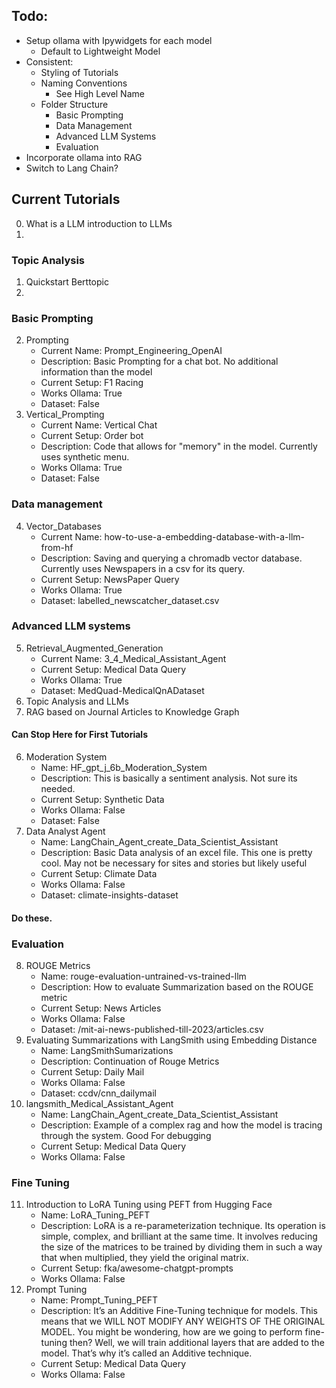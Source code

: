 ## Todo:
- Setup ollama with Ipywidgets for each model
    - Default to Lightweight Model
- Consistent:
	- Styling of Tutorials
	- Naming Conventions
       - See High Level Name
	- Folder Structure
         - Basic Prompting
         - Data Management
         - Advanced LLM Systems
         - Evaluation
- Incorporate ollama into RAG
- Switch to Lang Chain?
## Current Tutorials
0) What is a LLM introduction to LLMs
1) 
### Topic Analysis
1)  Quickstart Berttopic
2)  
### Basic Prompting
2) Prompting
	- Current Name: Prompt_Engineering_OpenAI
	- Description: Basic Prompting for a chat bot. No additional information than the model
	- Current Setup: F1 Racing
	- Works Ollama: True
	- Dataset: False
3) Vertical_Prompting
	- Current Name: Vertical Chat
	- Current Setup: Order bot
	- Description: Code that allows for "memory" in the model. Currently uses synthetic menu. 
	- Works Ollama: True
	- Dataset: False
### Data management
4) Vector_Databases
	- Current Name: how-to-use-a-embedding-database-with-a-llm-from-hf
	- Description: Saving and querying a chromadb vector database. Currently uses Newspapers in a csv for its query. 
	- Current Setup: NewsPaper Query
	- Works Ollama: True
	- Dataset: labelled_newscatcher_dataset.csv

### Advanced LLM systems
5) Retrieval_Augmented_Generation
	- Current Name: 3_4_Medical_Assistant_Agent
	- Current Setup: Medical Data Query
	- Works Ollama: True
	- Dataset: MedQuad-MedicalQnADataset
6) Topic Analysis and LLMs
7) RAG based on Journal Articles to Knowledge Graph

#### Can Stop Here for First Tutorials
6) Moderation System
	- Name: HF_gpt_j_6b_Moderation_System
	- Description: This is basically a sentiment analysis. Not sure its needed. 
	- Current Setup: Synthetic Data
	- Works Ollama: False
	- Dataset: False
7) Data Analyst Agent
	- Name: LangChain_Agent_create_Data_Scientist_Assistant
	- Description: Basic Data analysis of an excel file. This one is pretty cool. May not be necessary for sites and stories but likely useful  
	- Current Setup: Climate Data
	- Works Ollama: False
	- Dataset: climate-insights-dataset
#### Do these.
### Evaluation
8) ROUGE Metrics
	- Name: rouge-evaluation-untrained-vs-trained-llm
	- Description: How to evaluate Summarization based on the ROUGE metric
	- Current Setup: News Articles
	- Works Ollama: False
	- Dataset: /mit-ai-news-published-till-2023/articles.csv
9) Evaluating Summarizations with LangSmith using Embedding Distance
	- Name: LangSmithSumarizations
	- Description: Continuation of Rouge Metrics
	- Current Setup: Daily Mail
	- Works Ollama: False
	- Dataset: ccdv/cnn_dailymail
10) langsmith_Medical_Assistant_Agent
	- Name: LangChain_Agent_create_Data_Scientist_Assistant
	- Description: Example of a complex rag and how the model is tracing through the system. Good For debugging
	- Current Setup: Medical Data Query
	- Works Ollama: False

### Fine Tuning
11) Introduction to LoRA Tuning using PEFT from Hugging Face
	- Name: LoRA_Tuning_PEFT
	- Description: LoRA is a re-parameterization technique. Its operation is simple, complex, and brilliant at the same time. It involves reducing the size of the matrices to be trained by dividing them in such a way that when multiplied, they yield the original matrix.
	- Current Setup: fka/awesome-chatgpt-prompts
	- Works Ollama: False
12) Prompt Tuning
	- Name: Prompt_Tuning_PEFT
	- Description: It’s an Additive Fine-Tuning technique for models. This means that we WILL NOT MODIFY ANY WEIGHTS OF THE ORIGINAL MODEL. You might be wondering, how are we going to perform fine-tuning then? Well, we will train additional layers that are added to the model. That’s why it’s called an Additive technique.
	- Current Setup: Medical Data Query
	- Works Ollama: False